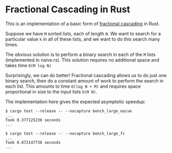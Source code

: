 # Fractional Cascading in Rust

This is an implementation of a basic form of [fractional
cascading](https://en.wikipedia.org/wiki/Fractional_cascading) in Rust.

Suppose we have `M` sorted lists, each of length `N`.
We want to search for a particular value `k` in all of these lists, and we want to do this
search many times.

The obvious solution is to perform a binary search in each of the `M` lists
(implemented in naive.rs).
This solution requires no additional space and takes time `O(M log N)`

Surprisingly, we can do better!
Fractional cascading allows us to do just one binary search, then do a constant
amount of work to perform the search in each list. This amounts to time `O(log N + M)`
and requires space proportional in size to the input lists `O(M N)`.


The implementation here gives the expected asymptotic speedup:

```
$ cargo test --release -- --nocapture bench_large_naive
...
Took 0.377125236 seconds
...

$ cargo test --release -- --nocapture bench_large_fc
...
Took 0.072147736 seconds
...
```
